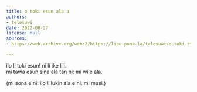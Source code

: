 ```yaml
---
title: o toki esun ala a
authors:
- telosuwi
date: 2022-08-27
license: null
sources:
- https://web.archive.org/web/2/https://lipu.pona.la/telosuwi/o-toki-esun-ala-a

---
```


ilo li toki esun! ni li ike lili.  
mi tawa esun sina ala tan ni: mi wile ala.

(mi sona e ni: ilo li lukin ala e ni. mi musi.)
